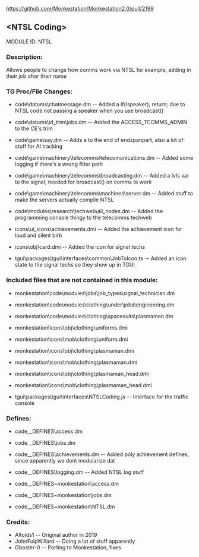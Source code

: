 https://github.com/Monkestation/Monkestation2.0/pull/2199

## \<NTSL Coding> 

MODULE ID: NTSL

### Description:

Allows people to change how comms work via NTSL
for example, adding in their job after their name

### TG Proc/File Changes:

- code\datums\chatmessage.dm -- Added a if(!speaker); return; due to NTSL code not passing a speaker when you use broadcast()
- code\datums\id_trim\jobs.dm -- Added the ACCESS_TCOMMS_ADMIN to the CE's trim
- code\game\say.dm -- Adds a </a> to the end of endspanpart, also a lot of stuff for AI tracking
- code\game\machinery\telecomms\telecomunications.dm -- Added some logging if there's a wrong filter path
- code\game\machinery\telecomms\broadcasting.dm -- Added a lvls var to the signal, needed for broadcast() on comms to work
- code\game\machinery\telecomms\machines\server.dm -- Added stuff to make the servers actually compile NTSL
- code\modules\research\techweb\all_nodes.dm -- Added the programming console thingy to the telecomms techweb

- icons\ui_icons\achievements.dmi -- Added the achievement icon for loud and silent birb
- icons\obj\card.dmi -- Added the icon for signal techs

- tgui\packages\tgui\interfaces\common\JobToIcon.ts -- Added an icon state to the signal techs so they show up in TGUI

### Included files that are not contained in this module:

- monkestation\code\modules\jobs\job_types\signal_technician.dm
- monkestation\code\modules\clothing\under\jobs\engineering.dm
- monkestation\code\modules\clothing\spacesuits\plasmamen.dm

- monkestation\icons\obj\clothing\uniforms.dmi
- monkestation\icons\mob\clothing\uniform.dmi
- monkestation\icons\obj\clothing\plasmaman.dmi
- monkestation\icons\mob\clothing\plasmaman.dmi
- monkestation\icons\obj\clothing\plasmaman_head.dmi
- monkestation\icons\mob\clothing\plasmaman_head.dmi

- tgui\packages\tgui\interfaces\NTSLCoding.js -- Interface for the traffic console

### Defines:

- code\__DEFINES\access.dm
- code\__DEFINES\jobs.dm
- code\__DEFINES\achievements.dm -- Added poly achievement defines, since apparently we dont modularize dat
- code\__DEFINES\logging.dm -- Added NTSL log stuff

- code\__DEFINES\~monkestation\access.dm
- code\__DEFINES\~monkestation\jobs.dm
- code\__DEFINES\~monkestation\NTSL.dm

### Credits:

- Altoids1 -- Original author in 2019
- JohnFulpWillard -- Doing a lot of stuff apparently
- Gboster-0 -- Porting to Monkestation, fixes
